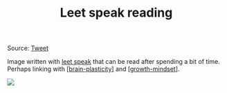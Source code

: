 ﻿---
tags: teaching, mathematics, growth-mindset, brain-plasticity
title: Leet speak reading
type: note
---
Source: [Tweet](https://twitter.com/jim_rutt/status/1732164665763893408)

Image written with [leet speak](https://en.wikipedia.org/wiki/Leet) that can be read after spending a bit of time. Perhaps linking with [[brain-plasticity]] and [[growth-mindset]].


![](https://djon.es/assets/memex/sense/Teaching/Mathematics/images/leet-speak-reading.png)

[//begin]: # "Autogenerated link references for markdown compatibility"
[brain-plasticity]: ../../Learning/brain-plasticity "Brain Plasticity"
[growth-mindset]: growth-mindset "Growth Mindset"
[//end]: # "Autogenerated link references"